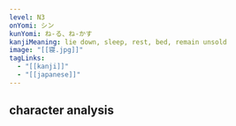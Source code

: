 ```yaml
---
level: N3
onYomi: シン
kunYomi: ね-る、ね-かす
kanjiMeaning: lie down, sleep, rest, bed, remain unsold
image: "[[寝.jpg]]"
tagLinks:
  - "[[kanji]]"
  - "[[japanese]]"
---
```

## character analysis